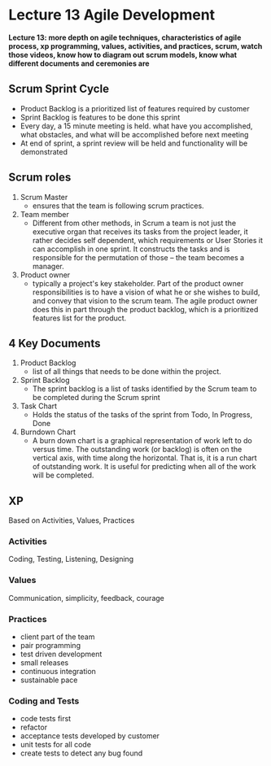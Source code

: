 # Lecture 13 Agile Development
__Lecture 13: more depth on agile techniques, characteristics of agile process, xp programming, values, activities, and practices, scrum, watch those videos, know how to diagram out scrum models, know what different documents and ceremonies are__
## Scrum Sprint Cycle
- Product Backlog is a prioritized list of features required by customer
- Sprint Backlog is features to be done this sprint
- Every day, a 15 minute meeting is held. what have you accomplished, what obstacles, and what will be accomplished before next meeting
- At end of sprint, a sprint review will be held and functionality will be demonstrated
## Scrum roles
1. Scrum Master
    - ensures that the team is following scrum practices.
2. Team member
    - Different from other methods, in Scrum a team is not just the executive organ that receives its tasks from the project leader, it rather decides self dependent, which requirements or User Stories it can accomplish in one sprint. It constructs the tasks and is responsible for the permutation of those – the team becomes a manager. 
3. Product owner
    - typically a project's key stakeholder. Part of the product owner responsibilities is to have a vision of what he or she wishes to build, and convey that vision to the scrum team. The agile product owner does this in part through the product backlog, which is a prioritized features list for the product.

## 4 Key Documents
1. Product Backlog
    - list of all things that needs to be done within the project.
2. Sprint Backlog
    - The sprint backlog is a list of tasks identified by the Scrum team to be completed during the Scrum sprint
3. Task Chart
    - Holds the status of the tasks of the sprint from Todo, In Progress, Done
4. Burndown Chart
    - A burn down chart is a graphical representation of work left to do versus time. The outstanding work (or backlog) is often on the vertical axis, with time along the horizontal. That is, it is a run chart of outstanding work. It is useful for predicting when all of the work will be completed.

## XP
Based on Activities, Values, Practices
### Activities
Coding, Testing, Listening, Designing
### Values
Communication, simplicity, feedback, courage
### Practices
- client part of the team
- pair programming
- test driven development
- small releases
- continuous integration
- sustainable pace
### Coding and Tests
- code tests first
- refactor
- acceptance tests developed by customer
- unit tests for all code
- create tests to detect any bug found